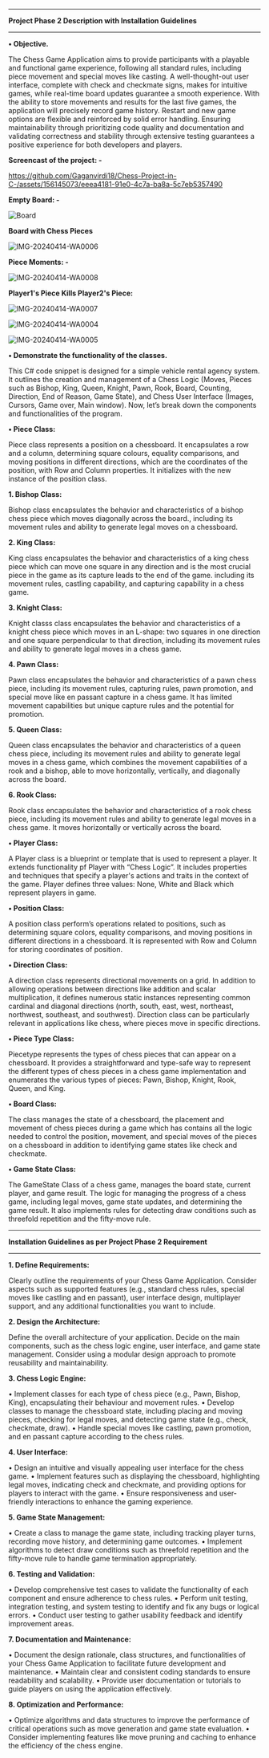 ________________________________________________________________________________________________________________________________________
****Project Phase 2 Description with Installation Guidelines****
________________________________________________________________________________________________________________________________________

**•	Objective.**


The Chess Game Application aims to provide participants with a playable and functional game experience, following all standard rules, including piece movement and special moves like casting. A well-thought-out user interface, complete with check and checkmate signs, makes for intuitive games, while real-time board updates guarantee a smooth experience. With the ability to store movements and results for the last five games, the application will precisely record game history. Restart and new game options are flexible and reinforced by solid error handling. Ensuring maintainability through prioritizing code quality and documentation and validating correctness and stability through extensive testing guarantees a positive experience for both developers and players.

**Screencast of the project: -**




https://github.com/Gaganvirdi18/Chess-Project-in-C-/assets/156145073/eeea4181-91e0-4c7a-ba8a-5c7eb5357490






**Empty Board: -**

![Board](https://github.com/Gaganvirdi18/Chess-Project-in-C-/assets/156145073/4bbd7157-3f20-4b5c-85fa-dd6b9652b1a3)

**Board with Chess Pieces**

![IMG-20240414-WA0006](https://github.com/Gaganvirdi18/Chess-Project-in-C-/assets/156145073/7aac73d8-25e2-4019-b503-5c9089cfb5db)

**Piece Moments: -**

![IMG-20240414-WA0008](https://github.com/Gaganvirdi18/Chess-Project-in-C-/assets/156145073/409f94bf-9ebc-4b77-8b83-4c123e1e2db0)

**Player1's Piece Kills Player2's Piece:**

![IMG-20240414-WA0007](https://github.com/Gaganvirdi18/Chess-Project-in-C-/assets/156145073/7d9c7832-488a-49ee-ae3e-011ccbdd95ce)

![IMG-20240414-WA0004](https://github.com/Gaganvirdi18/Chess-Project-in-C-/assets/156145073/8c00ad03-192c-4aca-9597-8d0e9954e167)

![IMG-20240414-WA0005](https://github.com/Gaganvirdi18/Chess-Project-in-C-/assets/156145073/69e3857a-83dc-4729-800b-a679f30b7bba)






**•	Demonstrate the functionality of the classes.**

This C# code snippet is designed for a simple vehicle rental agency system. It outlines the creation and management of a Chess Logic (Moves, Pieces such as Bishop, King, Queen, Knight, Pawn, Rook, Board, Counting, Direction, End of Reason, Game State), and Chess User Interface (Images, Cursors, Game over, Main window). Now, let’s break down the components and functionalities of the program.

**•	Piece Class:**

Piece class represents a position on a chessboard. It encapsulates a row and a column, determining square colours, equality comparisons, and moving positions in different directions, which are the coordinates of the position, with Row and Column properties. It initializes with the new instance of the position class.

**1.	Bishop Class:** 

Bishop class encapsulates the behavior and characteristics of a bishop chess piece which moves diagonally across the board., including its movement rules and ability to generate legal moves on a chessboard. 

**2.	King Class:**

King class encapsulates the behavior and characteristics of a king chess piece which can move one square in any direction and is the most crucial piece in the game as its capture leads to the end of the game. including its movement rules, castling capability, and capturing capability in a chess game. 

**3.	Knight Class:**

Knight classs class encapsulates the behavior and characteristics of a knight chess piece which moves in an L-shape: two squares in one direction and one square perpendicular to that direction, including its movement rules and ability to generate legal moves in a chess game. 

**4.	Pawn Class:**

Pawn class encapsulates the behavior and characteristics of a pawn chess piece, including its movement rules, capturing rules, pawn promotion, and special move like en passant capture in a chess game. It has limited movement capabilities but unique capture rules and the potential for promotion.

**5.	Queen Class:**

Queen class encapsulates the behavior and characteristics of a queen chess piece, including its movement rules and ability to generate legal moves in a chess game, which combines the movement capabilities of a rook and a bishop, able to move horizontally, vertically, and diagonally across the board.

**6.	Rook Class:**

Rook class encapsulates the behavior and characteristics of a rook chess piece, including its movement rules and ability to generate legal moves in a chess game. It moves horizontally or vertically across the board.

**•	Player Class:**

A Player class is a blueprint or template that is used to represent a player. It extends functionality pf Player with “Chess Logic”. It includes properties and techniques that specify a player's actions and traits in the context of the game. Player defines three values: None, White and Black which represent players in game.  

**•	Position Class:**

A position class perform’s operations related to positions, such as determining square colors, equality comparisons, and moving positions in different directions in a chessboard. It is represented with Row and Column for storing coordinates of position.

**•	Direction Class:**

A direction class represents directional movements on a grid. In addition to allowing operations between directions like addition and scalar multiplication, it defines numerous static instances representing common cardinal and diagonal directions (north, south, east, west, northeast, northwest, southeast, and southwest). Direction class can be particularly relevant in applications like chess, where pieces move in specific directions.

**•	Piece Type Class:**

Piecetype represents the types of chess pieces that can appear on a chessboard. It provides a straightforward and type-safe way to represent the different types of chess pieces in a chess game implementation and enumerates the various types of pieces: Pawn, Bishop, Knight, Rook, Queen, and King.

**•	Board Class:**

The class manages the state of a chessboard, the placement and movement of chess pieces during a game which has contains all the logic needed to control the position, movement, and special moves of the pieces on a chessboard in addition to identifying game states like check and checkmate.

**•	Game State Class:**

The GameState Class of a chess game, manages the board state, current player, and game result. The logic for managing the progress of a chess game, including legal moves, game state updates, and determining the game result. It also implements rules for detecting draw conditions such as threefold repetition and the fifty-move rule.


_____________________________________________________________________________________________________________________________________________
 **Installation Guidelines as per Project Phase 2 Requirement**
_____________________________________________________________________________________________________________________________________________



**1.	Define Requirements:**

Clearly outline the requirements of your Chess Game Application. Consider aspects such as supported features (e.g., standard chess rules, special moves like castling and en passant), user interface design, multiplayer support, and any additional functionalities you want to include.

**2.	Design the Architecture:**

Define the overall architecture of your application. Decide on the main components, such as the chess logic engine, user interface, and game state management. Consider using a modular design approach to promote reusability and maintainability.

**3.	Chess Logic Engine:**

•	Implement classes for each type of chess piece (e.g., Pawn, Bishop, King), encapsulating their behaviour and movement rules.
•	Develop classes to manage the chessboard state, including placing and moving pieces, checking for legal moves, and detecting game state (e.g., check, checkmate, draw).
•	Handle special moves like castling, pawn promotion, and en passant capture according to the chess rules.

**4.	User Interface:**

•	Design an intuitive and visually appealing user interface for the chess game.
•	Implement features such as displaying the chessboard, highlighting legal moves, indicating check and checkmate, and providing options for players to interact with the game.
•	Ensure responsiveness and user-friendly interactions to enhance the gaming experience.

**5.	Game State Management:**

•	Create a class to manage the game state, including tracking player turns, recording move history, and determining game outcomes.
•	Implement algorithms to detect draw conditions such as threefold repetition and the fifty-move rule to handle game termination appropriately.

**6.	Testing and Validation:**

•	Develop comprehensive test cases to validate the functionality of each component and ensure adherence to chess rules.
•	Perform unit testing, integration testing, and system testing to identify and fix any bugs or logical errors.
•	Conduct user testing to gather usability feedback and identify improvement areas.

**7.	Documentation and Maintenance:**

•	Document the design rationale, class structures, and functionalities of your Chess Game Application to facilitate future development and maintenance.
•	Maintain clear and consistent coding standards to ensure readability and scalability.
•	Provide user documentation or tutorials to guide players on using the application effectively.

**8.	Optimization and Performance:**

•	Optimize algorithms and data structures to improve the performance of critical operations such as move generation and game state evaluation.
•	Consider implementing features like move pruning and caching to enhance the efficiency of the chess engine.










